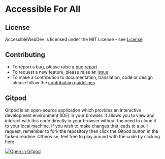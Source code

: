# Accessible For All

## License

AccessibleWebDev is licensed under the MIT License - see [License](https://github.com/AccessibleForAll/AccessibleWebDev/blob/main/LICENSE)

## Contributing

- To report a bug, please raise a [bug report](https://github.com/AccessibleForAll/AccessibleWebDev/issues/new?assignees=&labels=&template=bug_report.md&title=)
- To request a new feature, please raise an [issue](https://github.com/AccessibleForAll/AccessibleWebDev/issues/new?assignees=&labels=&template=feature_request.md&title=)
- To make a contribution to documentation, translation, code or design please follow the [contributing guidelines](https://github.com/AccessibleForAll/AccessibleWebDev/blob/main/CONTRIBUTING.md)

## Gitpod

Gitpod is an open-source application which provides an interactive development environment (IDE) in your browser. 
It allows you to view and interact with this code directly in your browser without the need to clone it to your local machine. If you wish to make changes that leads to a pull request, remember to fork the repository then click the Gitpod button in the forked readme. Otherwise, feel free to play around with the code by clicking here.

[![Open in Gitpod](https://gitpod.io/button/open-in-gitpod.svg)](https://gitpod.io/#https://github.com/AccessibleForAll/AccessibleWebDev)
